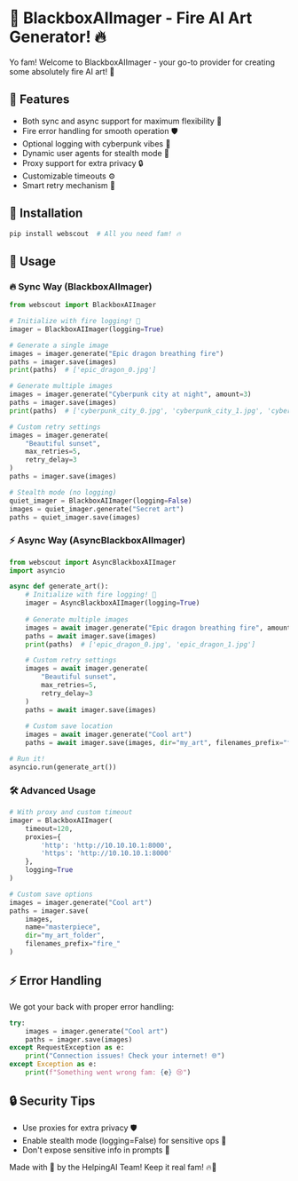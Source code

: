 # 🎨 BlackboxAIImager - Fire AI Art Generator! 🔥

Yo fam! Welcome to BlackboxAIImager - your go-to provider for creating some absolutely fire AI art! 🎨 

## 🚀 Features

- Both sync and async support for maximum flexibility 💪
- Fire error handling for smooth operation 🛡️
- Optional logging with cyberpunk vibes 🌟
- Dynamic user agents for stealth mode 🥷
- Proxy support for extra privacy 🔒
- Customizable timeouts ⚙️
- Smart retry mechanism 🔄

## 💫 Installation

```bash
pip install webscout  # All you need fam! 🔥
```

## 🎯 Usage

### 🔥 Sync Way (BlackboxAIImager)

```python
from webscout import BlackboxAIImager

# Initialize with fire logging! 🚀
imager = BlackboxAIImager(logging=True)

# Generate a single image
images = imager.generate("Epic dragon breathing fire")
paths = imager.save(images)
print(paths)  # ['epic_dragon_0.jpg']

# Generate multiple images
images = imager.generate("Cyberpunk city at night", amount=3)
paths = imager.save(images)
print(paths)  # ['cyberpunk_city_0.jpg', 'cyberpunk_city_1.jpg', 'cyberpunk_city_2.jpg']

# Custom retry settings
images = imager.generate(
    "Beautiful sunset",
    max_retries=5,
    retry_delay=3
)
paths = imager.save(images)

# Stealth mode (no logging)
quiet_imager = BlackboxAIImager(logging=False)
images = quiet_imager.generate("Secret art")
paths = quiet_imager.save(images)
```

### ⚡ Async Way (AsyncBlackboxAIImager)

```python
from webscout import AsyncBlackboxAIImager
import asyncio

async def generate_art():
    # Initialize with fire logging! 🚀
    imager = AsyncBlackboxAIImager(logging=True)
    
    # Generate multiple images
    images = await imager.generate("Epic dragon breathing fire", amount=2)
    paths = await imager.save(images)
    print(paths)  # ['epic_dragon_0.jpg', 'epic_dragon_1.jpg']

    # Custom retry settings
    images = await imager.generate(
        "Beautiful sunset",
        max_retries=5,
        retry_delay=3
    )
    paths = await imager.save(images)
    
    # Custom save location
    images = await imager.generate("Cool art")
    paths = await imager.save(images, dir="my_art", filenames_prefix="fire_")

# Run it!
asyncio.run(generate_art())
```

### 🛠️ Advanced Usage

```python
# With proxy and custom timeout
imager = BlackboxAIImager(
    timeout=120,
    proxies={
        'http': 'http://10.10.10.1:8000',
        'https': 'http://10.10.10.1:8000'
    },
    logging=True
)

# Custom save options
images = imager.generate("Cool art")
paths = imager.save(
    images,
    name="masterpiece",
    dir="my_art_folder",
    filenames_prefix="fire_"
)
```

## ⚡ Error Handling

We got your back with proper error handling:

```python
try:
    images = imager.generate("Cool art")
    paths = imager.save(images)
except RequestException as e:
    print("Connection issues! Check your internet! 🌐")
except Exception as e:
    print(f"Something went wrong fam: {e} 😢")
```

## 🔒 Security Tips

- Use proxies for extra privacy 🛡️
- Enable stealth mode (logging=False) for sensitive ops 🤫
- Don't expose sensitive info in prompts 🔐

Made with 💖 by the HelpingAI Team! Keep it real fam! 🔥👑

